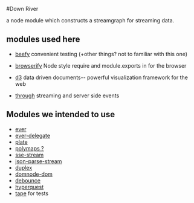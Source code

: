 #Down River

a node module which constructs a streamgraph for streaming data.

## modules used here

* [beefy](http://npm.im/beefy)
  convenient testing (+other things? not to familiar with this one)

* [browserify](http://npm.im/browserify)
  Node style require and module.exports in for the browser

* [d3](http://npm.im/d3)
  data driven documents-- powerful visualization framework for the web

* [through](http://npm.im/through)
  streaming and server side events

## Modules we intended to use
* [ever](http://npm.im/ever)
* [ever-delegate](http://npm.im/ever-delegate)
* [plate](http://npm.im/plate)
* [polymaps ?](http://polymaps.org/)
* [sse-stream](http://npm.im/sse-stream)
* [json-parse-stream](http://npm.im/json-parse-stream)
* [duplex](http://npm.im/duplex)
* [domnode-dom](http://npm.im/domnode-dom)
* [debounce](http://npm.im/debounce)
* [hyperquest](http://npm.im/hyperquest)
* [tape](http://npm.im/tape) for tests

